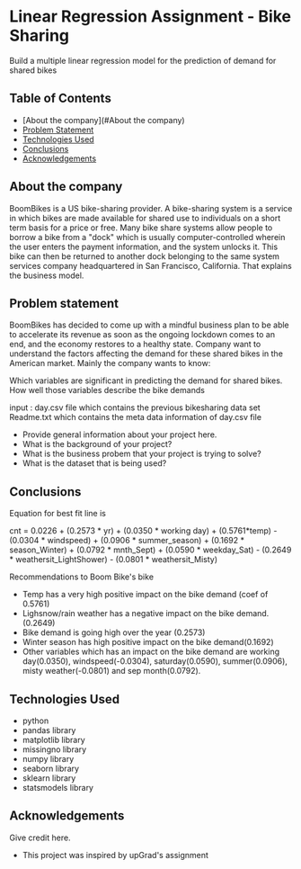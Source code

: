 # Linear Regression Assignment - Bike Sharing
Build a multiple linear regression model for the prediction of demand for shared bikes


## Table of Contents
* [About the company](#About the company)
* [Problem Statement](#general-information)
* [Technologies Used](#technologies-used)
* [Conclusions](#Conclusions)
* [Acknowledgements](#acknowledgements)

<!-- You can include any other section that is pertinent to your problem -->

## About the company
BoomBikes is a US bike-sharing provider. A bike-sharing system is a service in which bikes are made available for shared use to individuals on a short term basis for a price or free. Many bike share systems allow people to borrow a bike from a "dock" which is usually computer-controlled wherein the user enters the payment information, and the system unlocks it. This bike can then be returned to another dock belonging to the same system services company headquartered in San Francisco, California. That explains the business model.

## Problem statement
BoomBikes has decided to come up with a mindful business plan to be able to accelerate its revenue as soon as the ongoing lockdown comes to an end, and the economy restores to a healthy state. Company want to understand the factors affecting the demand for these shared bikes in the American market. Mainly the company wants to know:

Which variables are significant in predicting the demand for shared bikes.
How well those variables describe the bike demands

input :
day.csv file which contains the previous bikesharing data set
Readme.txt which contains the meta data information of day.csv file


- Provide general information about your project here.
- What is the background of your project?
- What is the business probem that your project is trying to solve?
- What is the dataset that is being used?

<!-- You don't have to answer all the questions - just the ones relevant to your project. -->

## Conclusions
Equation for best fit line is

cnt = 0.0226 + (0.2573 * yr) + (0.0350 * working day) + (0.5761*temp) - (0.0304 * windspeed) + (0.0906 * summer_season) + (0.1692 * season_Winter) + (0.0792 * mnth_Sept) + (0.0590 * weekday_Sat) - (0.2649 * weathersit_LightShower) - (0.0801 * weathersit_Misty)

Recommendations to Boom Bike's bike
- Temp has a very high positive impact on the bike demand (coef of 0.5761)
- Lighsnow/rain weather has a negative impact on the bike demand. (0.2649)
- Bike demand is going high over the year (0.2573)
- Winter season has high positive impact on the bike demand(0.1692)
- Other variables which has an impact on the bike demand are
    working day(0.0350), windspeed(-0.0304), saturday(0.0590), summer(0.0906), misty weather(-0.0801) and sep month(0.0792).

## Technologies Used
- python
- pandas library
- matplotlib library
- missingno library
- numpy library
- seaborn library
- sklearn library
- statsmodels library

## Acknowledgements
Give credit here.
- This project was inspired by upGrad's assignment